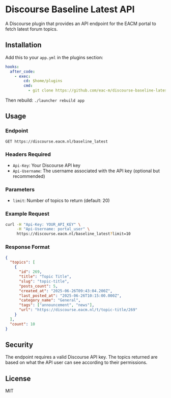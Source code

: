 # Discourse Baseline Latest API

A Discourse plugin that provides an API endpoint for the EACM portal to fetch latest forum topics.

## Installation

Add this to your `app.yml` in the plugins section:

```yaml
hooks:
  after_code:
    - exec:
        cd: $home/plugins
        cmd:
          - git clone https://github.com/eac-m/discourse-baseline-latest.git
```

Then rebuild: `./launcher rebuild app`

## Usage

### Endpoint
```
GET https://discourse.eacm.nl/baseline_latest
```

### Headers Required
- `Api-Key`: Your Discourse API key
- `Api-Username`: The username associated with the API key (optional but recommended)

### Parameters
- `limit`: Number of topics to return (default: 20)

### Example Request
```bash
curl -H "Api-Key: YOUR_API_KEY" \
     -H "Api-Username: portal_user" \
     https://discourse.eacm.nl/baseline_latest?limit=10
```

### Response Format
```json
{
  "topics": [
    {
      "id": 269,
      "title": "Topic Title",
      "slug": "topic-title",
      "posts_count": 5,
      "created_at": "2025-06-26T09:43:04.200Z",
      "last_posted_at": "2025-06-26T10:15:00.000Z",
      "category_name": "General",
      "tags": ["announcement", "news"],
      "url": "https://discourse.eacm.nl/t/topic-title/269"
    }
  ],
  "count": 10
}
```

## Security

The endpoint requires a valid Discourse API key. The topics returned are based on what the API user can see according to their permissions.

## License

MIT

